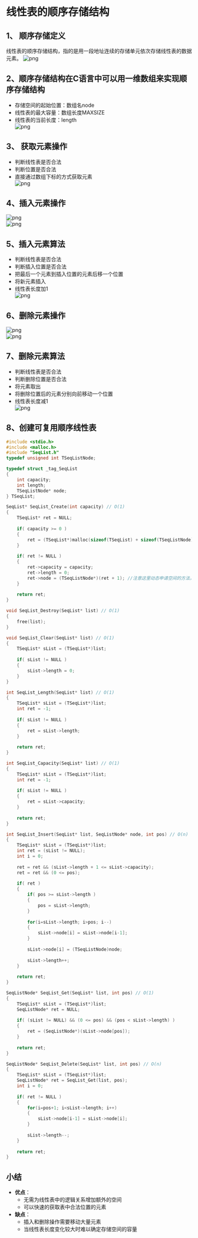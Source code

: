 # 线性表的顺序存储结构  
## 1、 顺序存储定义
线性表的顺序存储结构，指的是用一段地址连续的存储单元依次存储线性表的数据元素。
![png](../img/7_1.png)    

## 2、顺序存储结构在C语言中可以用一维数组来实现顺序存储结构
- 存储空间的起始位置：数组名node    
- 线性表的最大容量：数组长度MAXSIZE    
- 线性表的当前长度：length    
![png](../img/7_2.png)    

## 3、 获取元素操作    
- 判断线性表是否合法    
- 判断位置是否合法    
- 直接通过数组下标的方式获取元素    
![png](../img/7_3.png)    

## 4、插入元素操作
![png](../img/7_4.png)    
![png](../img/7_5.png)    

## 5、插入元素算法    
- 判断线性表是否合法    
- 判断插入位置是否合法    
- 把最后一个元素到插入位置的元素后移一个位置    
- 将新元素插入    
- 线性表长度加1    
![png](../img/7_6.png)    

## 6、删除元素操作
![png](../img/7_7.png)    
![png](../img/7_8.png)    

## 7、删除元素算法   
- 判断线性表是否合法   
- 判断删除位置是否合法   
- 将元素取出   
- 将删除位置后的元素分别向前移动一个位置   
- 线性表长度减1   
![png](../img/7_9.png)    

## 8、创建可复用顺序线性表   

```c
#include <stdio.h>
#include <malloc.h>
#include "SeqList.h"
typedef unsigned int TSeqListNode;

typedef struct _tag_SeqList
{
    int capacity;
    int length;
    TSeqListNode* node;
} TSeqList;

SeqList* SeqList_Create(int capacity) // O(1)
{
    TSeqList* ret = NULL;
    
    if( capacity >= 0 )
    {
        ret = (TSeqList*)malloc(sizeof(TSeqList) + sizeof(TSeqListNode) * capacity); //注意这里动态申请空间的方法
    }
    
    if( ret != NULL )
    {
        ret->capacity = capacity;
        ret->length = 0;
        ret->node = (TSeqListNode*)(ret + 1); //注意这里动态申请空间的方法，只需要free一次就好，当然也可以将node单独申请空间
    }
    
    return ret;
}

void SeqList_Destroy(SeqList* list) // O(1)
{
    free(list);
}

void SeqList_Clear(SeqList* list) // O(1)
{
    TSeqList* sList = (TSeqList*)list;
    
    if( sList != NULL )
    {
        sList->length = 0;
    }
}

int SeqList_Length(SeqList* list) // O(1)
{
    TSeqList* sList = (TSeqList*)list;
    int ret = -1;
    
    if( sList != NULL )
    {
        ret = sList->length;
    }
    
    return ret;
}

int SeqList_Capacity(SeqList* list) // O(1)
{
    TSeqList* sList = (TSeqList*)list;
    int ret = -1;
    
    if( sList != NULL )
    {
        ret = sList->capacity;
    }
    
    return ret;
}

int SeqList_Insert(SeqList* list, SeqListNode* node, int pos) // O(n)
{
    TSeqList* sList = (TSeqList*)list;
    int ret = (sList != NULL);
    int i = 0;
    
    ret = ret && (sList->length + 1 <= sList->capacity);
    ret = ret && (0 <= pos);
    
    if( ret )
    {
        if( pos >= sList->length )
        {
            pos = sList->length;
        }
        
        for(i=sList->length; i>pos; i--)
        {
            sList->node[i] = sList->node[i-1];
        }
        
        sList->node[i] = (TSeqListNode)node;
        
        sList->length++;
    }
    
    return ret;
}

SeqListNode* SeqList_Get(SeqList* list, int pos) // O(1)
{
    TSeqList* sList = (TSeqList*)list;
    SeqListNode* ret = NULL;
    
    if( (sList != NULL) && (0 <= pos) && (pos < sList->length) )
    {
        ret = (SeqListNode*)(sList->node[pos]);
    }
    
    return ret;
}

SeqListNode* SeqList_Delete(SeqList* list, int pos) // O(n)
{
    TSeqList* sList = (TSeqList*)list;
    SeqListNode* ret = SeqList_Get(list, pos);
    int i = 0;
    
    if( ret != NULL )
    {
        for(i=pos+1; i<sList->length; i++)
        {
            sList->node[i-1] = sList->node[i];
        }
        
        sList->length--;
    }
    
    return ret;
}
```   

## 小结   
- **优点**：   
  - 无需为线性表中的逻辑关系增加额外的空间   
  - 可以快速的获取表中合法位置的元素   
- **缺点**：   
  - 插入和删除操作需要移动大量元素   
  - 当线性表长度变化较大时难以确定存储空间的容量   